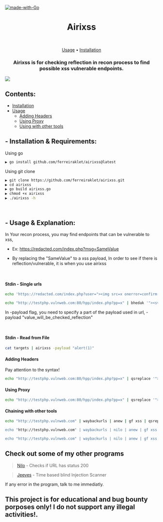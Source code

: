 [![made-with-Go](https://img.shields.io/badge/made%20with-Go-brightgreen.svg)](http://golang.org)
<h1 align="center">Airixss</h1> <br>

<p align="center">
  <a href="#--usage--explanation">Usage</a> •
  <a href="#--installation--requirements">Installation</a>
</p>

<h3 align="center">Airixss is for checking reflection in recon process to find possible xss vulnerable endpoints.</h3>

<img src="https://cdn.discordapp.com/attachments/876919540682989609/962675972962930758/unknown.png">


## Contents:

- [Installation](#--installation--requirements)
- [Usage](#--usage--explanation)
  - [Adding Headers](#adding-headers)
  - [Using Proxy](#using-proxy)
  - [Using with other tools](#chaining-with-other-tools)

## - Installation & Requirements:
Using go
```bash
▶ go install github.com/ferreiraklet/airixss@latest
```
Using git clone
```bash
▶ git clone https://github.com/ferreiraklet/airixss.git
▶ cd airixss
▶ go build airixss.go
▶ chmod +x airixss
▶ ./airixss -h
```
<br>


## - Usage & Explanation:

In Your recon process, you may find endpoints that can be vulnerable to xss,
  
* Ex: https://redacted.com/index.php?msg=SameValue
  
* By replacing the "SameValue" to a xss payload, In order to see if there is reflection/vulnerable, it is when you use airixss
  

<br>
  
#### Stdin - Single urls

```bash
echo 'https://redacted.com/index.php?user="><img src=x onerror=confirm(1)>' | airixss -payload "confirm(1)"

echo "http://testphp.vulnweb.com:80/hpp/index.php?pp=x" | bhedak '"><svg onload=confirm(1)>' | airixss -payload "confirm(1)"
```
In -payload flag, you need to specify a part of the payload used in url, -payload "value_will_be_checked_reflection"
  
<br>

#### Stdin - Read from File

```bash
cat targets | airixss -payload "alert(1)"
```

#### Adding Headers

Pay attention to the syntax!
```bash
echo "http://testphp.vulnweb.com:80/hpp/index.php?pp=x" | qsreplace '"><svg onload=confirm(1)>' | airixss -payload "confirm(1)" -H "header1: value1;Header2: value2"
```

#### Using Proxy
 
```bash
echo "http://testphp.vulnweb.com:80/hpp/index.php?pp=x" | qsreplace '"><svg onload=confirm(1)>' | airixss -payload "confirm(1)" --proxy "http://yourproxy"
```

#### Chaining with other tools
```bash
echo "http://testphp.vulnweb.com" | waybackurls | anew | gf xss | qsreplace '"><svg onload=confirm(1)>' | airixss -payload "confirm(1) -H "Header1: Value1;Header2: value2"

echo "http://testphp.vulnweb.com" | waybackurls | nilo | anew | gf xss | bhedak '"><svg onload=confirm(1)>' | airixss -payload "confirm(1) -H "Header1: Value1;Header2: value2" --proxy "http://yourproxy"

echo "http://testphp.vulnweb.com" | waybackurls | nilo | anew | gf xss | bhedak '"><svg onload=confirm(1)>' | airixss -payload "confirm(1) -H "Header1: Value1;Header2: value2" --proxy "http://yourproxy"
```
    

## Check out some of my other programs <br>

> [Nilo](https://github.com/ferreiraklet/nilo) - Checks if URL has status 200

> [Jeeves](https://github.com/ferreiraklet/jeeves) - Time based blind Injection Scanner


If any error in the program, talk to me immediatly.
## This project is for educational and bug bounty porposes only! I do not support any illegal activities!.
